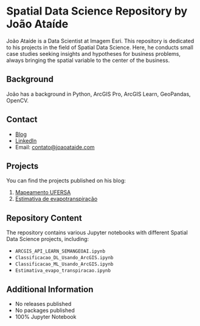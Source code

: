 # Spatial Data Science Repository by João Ataíde

João Ataíde is a Data Scientist at Imagem Esri. This repository is dedicated to his projects in the field of Spatial Data Science. Here, he conducts small case studies seeking insights and hypotheses for business problems, always bringing the spatial variable to the center of the business.

## Background
João has a background in Python, ArcGIS Pro, ArcGIS Learn, GeoPandas, OpenCV.

## Contact
- [Blog](https://joaoataide.com)
- [LinkedIn](https://www.linkedin.com/in/jvataidee/)
- Email: contato@joaoataide.com

## Projects
You can find the projects published on his blog:

1. [Mapeamento UFERSA](https://joaoataide.com/Mapeamento-UFERSA)
2. [Estimativa de evapotranspiração](https://joaoataide.com/Estimativa-de-evapotranspiração)

## Repository Content
The repository contains various Jupyter notebooks with different Spatial Data Science projects, including:

- `ARCGIS_API_LEARN_SEMANGEOAI.ipynb`
- `Classificacao_DL_Usando_ArcGIS.ipynb`
- `Classificacao_ML_Usando_ArcGIS.ipynb`
- `Estimativa_evapo_transpiracao.ipynb`

## Additional Information
- No releases published
- No packages published
- 100% Jupyter Notebook
